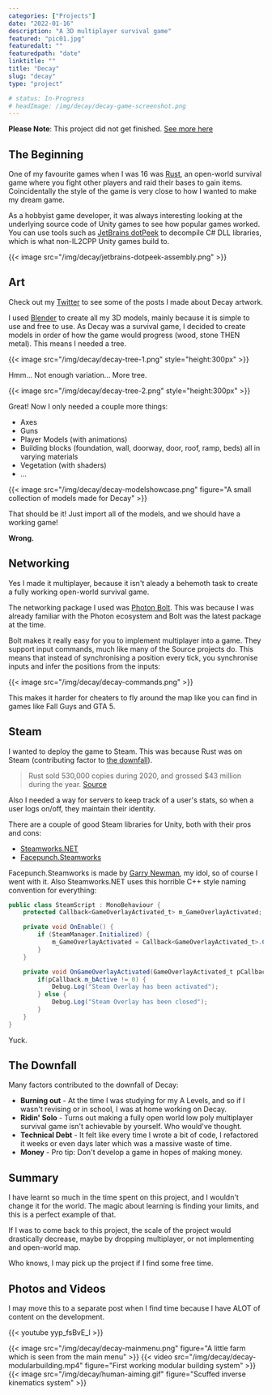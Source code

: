 ```yaml
---
categories: ["Projects"]
date: "2022-01-16"
description: "A 3D multiplayer survival game"
featured: "pic01.jpg"
featuredalt: ""
featuredpath: "date"
linktitle: ""
title: "Decay"
slug: "decay"
type: "project"

# status: In-Progress
# headImage: /img/decay/decay-game-screenshot.png
---
```


**Please Note**: This project did not get finished. [See more here](#the-downfall)

## The Beginning

One of my favourite games when I was 16 was [Rust](https://store.steampowered.com/app/252490/Rust/), an open-world survival game where you fight other players and raid their bases to gain items. Coincidentally the style of the game is very close to how I wanted to make my dream game.

As a hobbyist game developer, it was always interesting looking at the underlying source code of Unity games to see how popular games worked. You can use tools such as [JetBrains dotPeek](https://www.jetbrains.com/decompiler/) to decompile C# DLL libraries, which is what non-IL2CPP Unity games build to.

{{< image src="/img/decay/jetbrains-dotpeek-assembly.png" >}}

## Art

Check out my [Twitter](https://twitter.com/pippinmole) to see some of the posts I made about Decay artwork.

I used [Blender](https://www.blender.org/) to create all my 3D models, mainly because it is simple to use and free to use. As Decay was a survival game, I decided to create models in order of how the game would progress (wood, stone THEN metal). This means I needed a tree.

{{< image src="/img/decay/decay-tree-1.png" style="height:300px" >}}

Hmm... Not enough variation... More tree.

{{< image src="/img/decay/decay-tree-2.png" style="height:300px" >}}

Great! Now I only needed a couple more things:
* Axes
* Guns
* Player Models (with animations)
* Building blocks (foundation, wall, doorway, door, roof, ramp, beds) all in varying materials
* Vegetation (with shaders)
* ...

{{< image src="/img/decay/decay-modelshowcase.png" figure="A small collection of models made for Decay" >}}

That should be it! Just import all of the models, and we should have a working game!

**Wrong.**

## Networking

Yes I made it multiplayer, because it isn't aleady a behemoth task to create a fully working open-world survival game.

The networking package I used was [Photon Bolt](https://www.photonengine.com/bolt). This was because I was already familiar with the Photon ecosystem and Bolt was the latest package at the time.

Bolt makes it really easy for you to implement multiplayer into a game. They support input commands, much like many of the Source projects do. This means that instead of synchronising a position every tick, you synchronise inputs and infer the positions from the inputs:

{{< image src="/img/decay/decay-commands.png" >}}

This makes it harder for cheaters to fly around the map like you can find in games like Fall Guys and GTA 5.

## Steam

I wanted to deploy the game to Steam. This was because Rust was on Steam (contributing factor to [the downfall](#the-downfall)).

> Rust sold 530,000 copies during 2020, and grossed $43 million during the year. [Source](https://www.gamedeveloper.com/business/how-did-rust-make-1-million-in-steam-revenue-in-a-day---twice-2)

Also I needed a way for servers to keep track of a user's stats, so when a user logs on/off, they maintain their identity.

There are a couple of good Steam libraries for Unity, both with their pros and cons:
* [Steamworks.NET](https://steamworks.github.io/)
* [Facepunch.Steamworks](https://github.com/Facepunch/Facepunch.Steamworks/)

Facepunch.Steamworks is made by [Garry Newman](https://twitter.com/garrynewman), my idol, so of course I went with it. Also Steamworks.NET uses this horrible C++ style naming convention for everything:

```cs
public class SteamScript : MonoBehaviour {
	protected Callback<GameOverlayActivated_t> m_GameOverlayActivated;

	private void OnEnable() {
		if (SteamManager.Initialized) {
			m_GameOverlayActivated = Callback<GameOverlayActivated_t>.Create(OnGameOverlayActivated);
		}
	}

	private void OnGameOverlayActivated(GameOverlayActivated_t pCallback) {
		if(pCallback.m_bActive != 0) {
			Debug.Log("Steam Overlay has been activated");
		} else {
			Debug.Log("Steam Overlay has been closed");
		}
	}
}
```

Yuck.

## The Downfall

Many factors contributed to the downfall of Decay:

* **Burning out** - At the time I was studying for my A Levels, and so if I wasn't revising or in school, I was at home working on Decay.
* **Ridin' Solo** - Turns out making a fully open world low poly multiplayer survival game isn't achievable by yourself. Who would've thought.
* **Technical Debt** - It felt like every time I wrote a bit of code, I refactored it weeks or even days later which was a massive waste of time.
* **Money** - Pro tip: Don't develop a game in hopes of making money. 

## Summary
I have learnt so much in the time spent on this project, and I wouldn't change it for the world. The magic about learning is finding your limits, and this is a perfect example of that.

If I was to come back to this project, the scale of the project would drastically decrease, maybe by dropping multiplayer, or not implementing and open-world map. 

Who knows, I may pick up the project if I find some free time.

## Photos and Videos

I may move this to a separate post when I find time because I have ALOT of content on the development.

{{< youtube yyp_fsBvE_I >}}

{{< image src="/img/decay/decay-mainmenu.png" figure="A little farm which is seen from the main menu" >}}
{{< video src="/img/decay/decay-modularbuilding.mp4" figure="First working modular building system" >}}
{{< image src="/img/decay/human-aiming.gif" figure="Scuffed inverse kinematics system" >}}